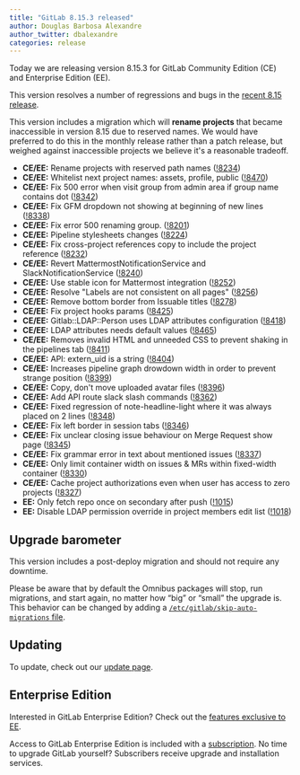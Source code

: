 ```yaml
---
title: "GitLab 8.15.3 released"
author: Douglas Barbosa Alexandre
author_twitter: dbalexandre
categories: release
---
```


Today we are releasing version 8.15.3 for GitLab Community Edition (CE) and
Enterprise Edition (EE).

This version resolves a number of regressions and bugs in the [recent 8.15
release](/2016/12/22/gitlab-8-15-released).

This version includes a migration which will **rename projects** that became
inaccessible in version 8.15 due to reserved names. We would have preferred
to do this in the monthly release rather than a patch release, but weighed
against inaccessible projects we believe it's a reasonable tradeoff.

<!-- more -->

- **CE/EE:** Rename projects with reserved path names ([!8234])
- **CE/EE:** Whitelist next project names: assets, profile, public ([!8470])
- **CE/EE:** Fix 500 error when visit group from admin area if group name contains dot ([!8342])
- **CE/EE:** Fix GFM dropdown not showing at beginning of new lines ([!8338])
- **CE/EE:** Fix error 500 renaming group. ([!8201])
- **CE/EE:** Pipeline stylesheets changes ([!8224])
- **CE/EE:** Fix cross-project references copy to include the project reference ([!8232])
- **CE/EE:** Revert MattermostNotificationService and SlackNotificationService ([!8240])
- **CE/EE:** Use stable icon for Mattermost integration ([!8252])
- **CE/EE:** Resolve "Labels are not consistent on all pages" ([!8256])
- **CE/EE:** Remove bottom border from Issuable titles ([!8278])
- **CE/EE:** Fix project hooks params ([!8425])
- **CE/EE:** Gitlab::LDAP::Person uses LDAP attributes configuration ([!8418])
- **CE/EE:** LDAP attributes needs default values ([!8465])
- **CE/EE:** Removes invalid HTML and unneeded CSS to prevent shaking in the pipelines tab ([!8411])
- **CE/EE:** API: extern_uid is a string ([!8404])
- **CE/EE:** Increases pipeline graph drowdown width in order to prevent strange position ([!8399])
- **CE/EE:** Copy, don't move uploaded avatar files ([!8396])
- **CE/EE:** Add API route slack slash commands ([!8362])
- **CE/EE:** Fixed regression of note-headline-light where it was always placed on 2 lines ([!8348])
- **CE/EE:** Fix left border in session tabs ([!8346])
- **CE/EE:** Fix unclear closing issue behaviour on Merge Request show page ([!8345])
- **CE/EE:** Fix grammar error in text about mentioned issues ([!8337])
- **CE/EE:** Only limit container width on issues & MRs within fixed-width container ([!8330])
- **CE/EE:** Cache project authorizations even when user has access to zero projects ([!8327])
- **EE:** Only fetch repo once on secondary after push ([!1015])
- **EE:** Disable LDAP permission override in project members edit list ([!1018])

[!8234]: https://gitlab.com/gitlab-org/gitlab-ce/merge_requests/8234
[!8470]: https://gitlab.com/gitlab-org/gitlab-ce/merge_requests/8470
[!8342]: https://gitlab.com/gitlab-org/gitlab-ce/merge_requests/8342
[!8338]: https://gitlab.com/gitlab-org/gitlab-ce/merge_requests/8338
[!8201]: https://gitlab.com/gitlab-org/gitlab-ce/merge_requests/8201
[!8224]: https://gitlab.com/gitlab-org/gitlab-ce/merge_requests/8224
[!8232]: https://gitlab.com/gitlab-org/gitlab-ce/merge_requests/8232
[!8465]: https://gitlab.com/gitlab-org/gitlab-ce/merge_requests/8465
[!8240]: https://gitlab.com/gitlab-org/gitlab-ce/merge_requests/8240
[!8252]: https://gitlab.com/gitlab-org/gitlab-ce/merge_requests/8252
[!8256]: https://gitlab.com/gitlab-org/gitlab-ce/merge_requests/8256
[!8278]: https://gitlab.com/gitlab-org/gitlab-ce/merge_requests/8278
[!8425]: https://gitlab.com/gitlab-org/gitlab-ce/merge_requests/8425
[!8418]: https://gitlab.com/gitlab-org/gitlab-ce/merge_requests/8418
[!8411]: https://gitlab.com/gitlab-org/gitlab-ce/merge_requests/8411
[!8404]: https://gitlab.com/gitlab-org/gitlab-ce/merge_requests/8404
[!8399]: https://gitlab.com/gitlab-org/gitlab-ce/merge_requests/8399
[!8396]: https://gitlab.com/gitlab-org/gitlab-ce/merge_requests/8396
[!8362]: https://gitlab.com/gitlab-org/gitlab-ce/merge_requests/8362
[!8348]: https://gitlab.com/gitlab-org/gitlab-ce/merge_requests/8348
[!8346]: https://gitlab.com/gitlab-org/gitlab-ce/merge_requests/8346
[!8345]: https://gitlab.com/gitlab-org/gitlab-ce/merge_requests/8345
[!8337]: https://gitlab.com/gitlab-org/gitlab-ce/merge_requests/8337
[!8330]: https://gitlab.com/gitlab-org/gitlab-ce/merge_requests/8330
[!8327]: https://gitlab.com/gitlab-org/gitlab-ce/merge_requests/8327
[!1015]: https://gitlab.com/gitlab-org/gitlab-ee/merge_requests/1015
[!1018]: https://gitlab.com/gitlab-org/gitlab-ee/merge_requests/1018

## Upgrade barometer

This version includes a post-deploy migration and should not require
any downtime.

Please be aware that by default the Omnibus packages will stop, run migrations,
and start again, no matter how “big” or “small” the upgrade is. This behavior
can be changed by adding a [`/etc/gitlab/skip-auto-migrations`
file](http://doc.gitlab.com/omnibus/update/README.html).

## Updating

To update, check out our [update page](https://about.gitlab.com/update/).

## Enterprise Edition

Interested in GitLab Enterprise Edition? Check out the [features exclusive to
EE](https://about.gitlab.com/features/#enterprise).

Access to GitLab Enterprise Edition is included with a [subscription](https://about.gitlab.com/pricing/).
No time to upgrade GitLab yourself? Subscribers receive upgrade and installation
services.
